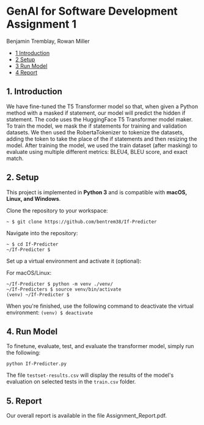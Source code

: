 # GenAI for Software Development Assignment 1

Benjamin Tremblay, Rowan Miller

- [1 Introduction](#1-introduction)
- [2 Setup](#2-setup)
- [3 Run Model](#3-run-model)
- [4 Report](#4-report)

## **1. Introduction**

We have fine-tuned the T5 Transformer model so that, when given a Python method with a masked if statement, our model will predict the hidden if statement. The code uses the HuggingFace T5 Transformer model maker. To train the model, we mask the if statements for training and validation datasets. We then used the RobertaTokenizer to tokenize the datasets, adding the <MASK> token to take the place of the if statements and then resizing the model. After training the model, we used the train dataset (after masking) to evaluate using multiple different metrics: BLEU4, BLEU score, and exact match. 

## **2. Setup**

This project is implemented in **Python 3** and is compatible with **macOS, Linux, and Windows**.

Clone the repository to your workspace:

```shell
~ $ git clone https://github.com/bentrem38/If-Predicter
```

Navigate into the repository:

```shell
~ $ cd If-Predicter
~/If-Predicter $
```

Set up a virtual environment and activate it (optional):

For macOS/Linux:

```shell
~/If-Predicter $ python -m venv ./venv/
~/If-Predicters $ source venv/bin/activate
(venv) ~/If-Predicter $
```

When you're finished, use the following command to deactivate the virtual environment:
`(venv) $ deactivate`

## **4. Run Model**

To finetune, evaluate, test, and evaluate the transformer model, simply run the following:

`python If-Predicter.py`

The file `testset-results.csv` will display the results of the model's evaluation on selected tests in the `train.csv` folder.

## 5. Report

Our overall report is available in the file Assignment_Report.pdf.
